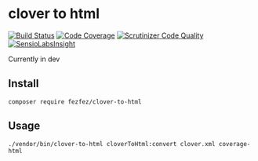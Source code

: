 # clover to html

[![Build Status](https://scrutinizer-ci.com/g/fezfez/coverage-clover-viewer/badges/build.png?b=master)](https://scrutinizer-ci.com/g/fezfez/coverage-clover-viewer/build-status/master)
[![Code Coverage](https://scrutinizer-ci.com/g/fezfez/coverage-clover-viewer/badges/coverage.png?b=master)](https://scrutinizer-ci.com/g/fezfez/coverage-clover-viewer/?branch=master)
[![Scrutinizer Code Quality](https://scrutinizer-ci.com/g/fezfez/coverage-clover-viewer/badges/quality-score.png?b=master)](https://scrutinizer-ci.com/g/fezfez/coverage-clover-viewer/?branch=master)
[![SensioLabsInsight](https://insight.sensiolabs.com/projects/322a372b-337e-464d-a416-831441f5c7f2/small.png)](https://insight.sensiolabs.com/projects/322a372b-337e-464d-a416-831441f5c7f2)

Currently in dev

## Install

```
composer require fezfez/clover-to-html
```

## Usage

```
./vendor/bin/clover-to-html cloverToHtml:convert clover.xml coverage-html
```
